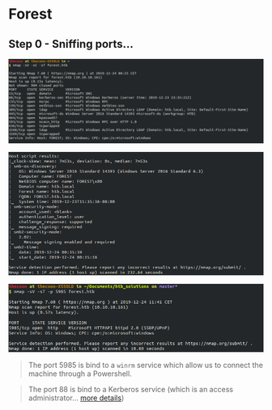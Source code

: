 # Forest

## Step 0 - Sniffing ports...

![port_scan_part_1](images/forest_port_scan_1.png)

![port_scan_part_2](images/forest_port_scan_2.png)


![port_scan_part_3](images/forest_port_scan_3.png)

> The port 5985 is bind to a `winrm` service which allow us to connect the machine through a Powershell.

> The port 88 is bind to a Kerberos service (which is an access administrator... [more details](https://blog.varonis.fr/explication-de-lauthentification-kerberos/))